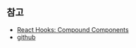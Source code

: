 ## 참고

- [React Hooks: Compound Components](https://kentcdodds.com/blog/compound-components-with-react-hooks)
- [github](https://github.com/kentcdodds/advanced-react-patterns/blob/main/src/exercise/03.md)
